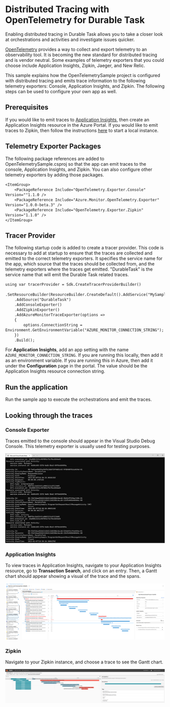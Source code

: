 # Distributed Tracing with OpenTelemetry for Durable Task

Enabling distributed tracing in Durable Task allows you to take a closer look at orchestrations and activities and investigate issues quicker.

[OpenTelemetry](https://opentelemetry.io/) provides a way to collect and export telemetry to an observability tool. It is becoming the new standard for distributed tracing and is vendor neutral. Some examples of telemetry exporters that you could choose include Application Insights, Zipkin, Jaeger, and New Relic.

This sample explains how the OpenTelemetrySample project is configured with distributed tracing and emits trace information to the following telemetry exporters: Console, Application Insights, and Zipkin. The following steps can be used to configure your own app as well.

## Prerequisites
If you would like to emit traces to [Application Insights](https://learn.microsoft.com/en-us/azure/azure-monitor/app/app-insights-overview?tabs=net), then create an Application Insights resource in the Azure Portal. If you would like to emit traces to Zipkin, then follow the instructions [here](https://zipkin.io/pages/quickstart.html) to start a local instance.

## Telemetry Exporter Packages

The following package references are added to OpenTelemetrySample.csproj so that the app can emit traces to the console, Application Insights, and Zipkin. You can also configure other telemetry exporters by adding those packages.

```
<ItemGroup>
    <PackageReference Include="OpenTelemetry.Exporter.Console" Version=""1.1.0 />
    <PackageReference Include="Azure.Monitor.OpenTelemetry.Exporter" Version="1.0.0-beta.3" />
    <PackageReference Include="OpenTelemetry.Exporter.Zipkin" Version="1.1.0" />
</ItemGroup>
```

## Tracer Provider

The following startup code is added to create a tracer provider. This code is necessary to add at startup to ensure that the traces are collected and emitted to the correct telemetry exporters. It specifies the service name for the app, which source that the traces should be collected from, and the telemetry exporters where the traces get emitted. "DurableTask" is the service name that will emit the Durable Task related traces.

```
using var tracerProvider = Sdk.CreateTracerProviderBuilder()
    .SetResourceBuilder(ResourceBuilder.CreateDefault().AddService("MySample"))
    .AddSource("DurableTask")
    .AddConsoleExporter()
    .AddZipkinExporter()
    .AddAzureMonitorTraceExporter(options =>
    {
        options.ConnectionString = Environment.GetEnvironmentVariable("AZURE_MONITOR_CONNECTION_STRING");
    })
    .Build();
```

For **Application Insights**, add an app setting with the name `AZURE_MONITOR_CONNECTION_STRING`. If you are running this locally, then add it as an environment variable. If you are running this in Azure, then add it under the **Configuration** page in the portal. The value should be the Application Insights resource connection string.

## Run the application

Run the sample app to execute the orchestrations and emit the traces.

## Looking through the traces

### Console Exporter
Traces emitted to the console should appear in the Visual Studio Debug Console. This telemetry exporter is usually used for testing purposes.

![Console Exporter](images/ConsoleExporter.png)

### Application Insights
To view traces in Application Insights, navigate to your Application Insights resource, go to **Transaction Search**, and click on an entry. Then, a Gantt chart should appear showing a visual of the trace and the spans.

![Application Insights Exporter](images/ApplicationInsightsExporter.png)

### Zipkin
Navigate to your Zipkin instance, and choose a trace to see the Gantt chart.

![Zipkin Exporter](images/ZipkinExporter.png)
